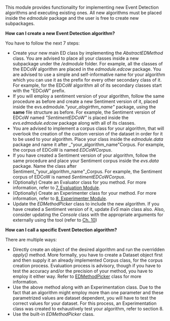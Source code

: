 This module provides functionality for implementing new Event Detection algorithms and executing existing ones. All new algorithms must be placed inside the _edmodule_ package and the user is free to create new subpackages.

**How can I create a new Event Detection algorithm?**

You have to follow the next 7 steps:

* Create your new main ED class by implementing the _AbstractEDMethod_ class. You are advised to place all your classes inside a new subpackage under the _/edmodule_ folder. For example, all the classes of the EDCoW algorithm are placed in the _edmodule.edcow_ package. You are advised to use a simple and self-informative name for your algorithm which you can use it as the prefix for every other secondary class of it. For example, for the EDCoW algorithm all of its secondary classes start with the "EDCoW" prefix.
* If you will employ a sentiment version of your algorithm, follow the same procedure as before and create a new Sentiment version of it, placed inside the evs.edmodule._"your_alogirthm_name"_ package, using the **same** file structure as before. For example, the Sentiment version of EDCoW named _"SentimentEDCoW"_ is placed inside the _evs.edmodule.edcow_ package along with all of its classes.
* You are advised to implement a corpus class for your algorithm, that will overlook the creation of the custom version of the dataset in order for it to be used to your algorithm. Place your class inside the _edmodule.data_ package and name it after _"your_algorithm_name"Corpus. For example, the corpus of EDCoW is named _EDCoWCorpus_.
* If you have created a Sentiment version of your algorithm, follow the same procedure and place your Sentiment corpus inside the _evs.data_ package. Name the class after Sentiment_"your_algorithm_name"_Corpus. For example, the Sentiment corpus of EDCoW is named _SentimentEDCoWCorpus_.
* (Optionally) Create an Evaluator class for you method. For more information, refer to [7. Evaluation Module](https://github.com/Lefteris008/EvS/wiki/07.-Evaluation-Module).
* (Optionally) Create an Experimenter class for your method. For more information, refer to [8. Experimenter Module](https://github.com/Lefteris008/EvS/wiki/08.-Experimenter-Module).
* Update the _EDMethodPicker_ class to include the new algorithm. If you have created a Sentiment version of it, update _EvS_ main class also.
Also, consider updating the _Console_ class with the appropriate arguments for externally using the tool (refer to [Ch. 10](https://github.com/Lefteris008/EvS/wiki/10.-Utilities-Module))

**How can I call a specific Event Detection algorithm?**

There are multiple ways:

* Directly create an object of the desired algorithm and run the overridden _apply()_ method. More formally, you have to create a Dataset object first and then supply it an already implemented Corpus class, for the corpus creation process. Evaluation process is advisory, though if you have to test the accuracy and/or the precision of your method, you have to employ it either way. Refer to [EDMethodPicker](https://github.com/Lefteris008/EvS/blob/master/src/edmodule/EDMethodPicker.java) class for more information.
* Use the above method along with an Experimentation class. Due to the fact that an algorithm might employ more than one parameter and these parametrized values are dataset dependent, you will have to test the correct values for your dataset. For this process, an Experimentation class was created to exhaustively test your algorithm, refer to section 8.
* Use the built-in _EDMethodPicker_ class.